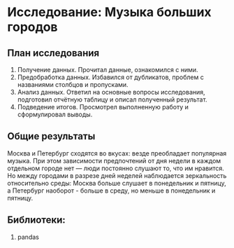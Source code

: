 # Исследование: Музыка больших городов
## План исследования
1. Получение данных. Прочитал данные, ознакомился с ними.
2. Предобработка данных. Избавился от дубликатов, проблем с названиями столбцов и пропусками.
3. Анализ данных. Ответил на основные вопросы исследования, подготовил отчётную таблицу и описал полученный результат.
4. Подведение итогов. Просмотрел выполненную работу и сформулировал выводы.
## Общие результаты
Москва и Петербург сходятся во вкусах: везде преобладает популярная музыка. При этом зависимости предпочтений от дня недели в каждом отдельном городе нет — люди постоянно слушают то, что им нравится. Но между городами в разрезе дней неделей наблюдается зеркальность относительно среды: Москва больше слушает в понедельник и пятницу, а Петербург наоборот - больше в среду, но меньше в понедельник и пятницу.
## Библиотеки:
1. pandas
